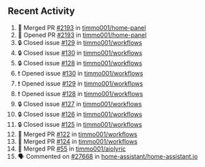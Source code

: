 ## Recent Activity

<!--START_SECTION:activity-->
1. 🎉 Merged PR [#2193](https://github.com/timmo001/home-panel/pull/2193) in [timmo001/home-panel](https://github.com/timmo001/home-panel)
2. 💪 Opened PR [#2193](https://github.com/timmo001/home-panel/pull/2193) in [timmo001/home-panel](https://github.com/timmo001/home-panel)
3. 🔒 Closed issue [#129](https://github.com/timmo001/workflows/issues/129) in [timmo001/workflows](https://github.com/timmo001/workflows)
4. 🔒 Closed issue [#130](https://github.com/timmo001/workflows/issues/130) in [timmo001/workflows](https://github.com/timmo001/workflows)
5. 🔒 Closed issue [#128](https://github.com/timmo001/workflows/issues/128) in [timmo001/workflows](https://github.com/timmo001/workflows)
6. ❗ Opened issue [#130](https://github.com/timmo001/workflows/issues/130) in [timmo001/workflows](https://github.com/timmo001/workflows)
7. ❗ Opened issue [#129](https://github.com/timmo001/workflows/issues/129) in [timmo001/workflows](https://github.com/timmo001/workflows)
8. ❗ Opened issue [#128](https://github.com/timmo001/workflows/issues/128) in [timmo001/workflows](https://github.com/timmo001/workflows)
9. 🔒 Closed issue [#127](https://github.com/timmo001/workflows/issues/127) in [timmo001/workflows](https://github.com/timmo001/workflows)
10. 🔒 Closed issue [#126](https://github.com/timmo001/workflows/issues/126) in [timmo001/workflows](https://github.com/timmo001/workflows)
11. 🔒 Closed issue [#125](https://github.com/timmo001/workflows/issues/125) in [timmo001/workflows](https://github.com/timmo001/workflows)
12. 🎉 Merged PR [#122](https://github.com/timmo001/workflows/pull/122) in [timmo001/workflows](https://github.com/timmo001/workflows)
13. 🎉 Merged PR [#124](https://github.com/timmo001/workflows/pull/124) in [timmo001/workflows](https://github.com/timmo001/workflows)
14. 🎉 Merged PR [#55](https://github.com/timmo001/aiolyric/pull/55) in [timmo001/aiolyric](https://github.com/timmo001/aiolyric)
15. 🗣 Commented on [#27668](https://github.com/home-assistant/home-assistant.io/issues/27668) in [home-assistant/home-assistant.io](https://github.com/home-assistant/home-assistant.io)
<!--END_SECTION:activity-->
